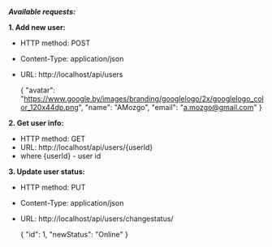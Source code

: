 ***Available requests:***

**1. Add new user:**

* HTTP method: POST
* Content-Type: application/json
* URL: http://localhost/api/users


    {
      "avatar": "https://www.google.by/images/branding/googlelogo/2x/googlelogo_color_120x44dp.png",
      "name": "AMozgo",
      "email": "a.mozgo@gmail.com"
    }

**2. Get user info:**

* HTTP method: GET
* URL: http://localhost/api/users/{userId} 
* where {userId} - user id

**3. Update user status:**

* HTTP method: PUT
* Content-Type: application/json
* URL: http://localhost/api/users/changestatus/


    {
      "id": 1,
      "newStatus": "Online"
    }